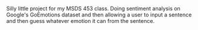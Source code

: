 Silly little project for my MSDS 453 class. Doing sentiment analysis on Google's GoEmotions dataset and then allowing a user to input a sentence and then guess whatever emotion it can from the sentence.
